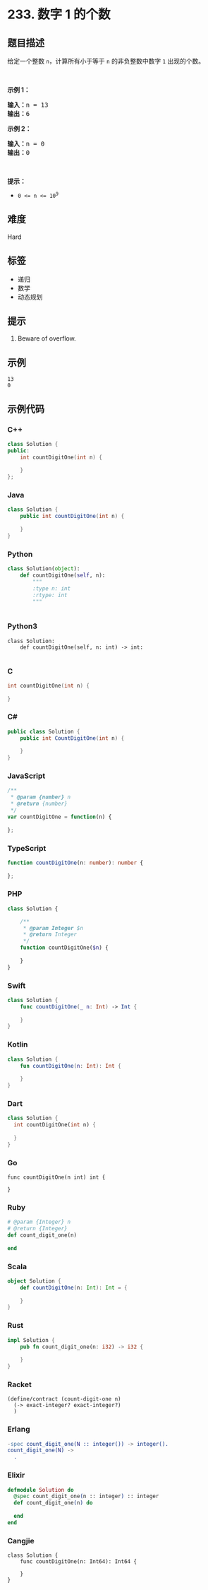 # 233. 数字 1 的个数

## 题目描述

<p>给定一个整数 <code>n</code>，计算所有小于等于 <code>n</code> 的非负整数中数字 <code>1</code> 出现的个数。</p>

<p>&nbsp;</p>

<p><strong>示例 1：</strong></p>

<pre>
<strong>输入：</strong>n = 13
<strong>输出：</strong>6
</pre>

<p><strong>示例 2：</strong></p>

<pre>
<strong>输入：</strong>n = 0
<strong>输出：</strong>0
</pre>

<p>&nbsp;</p>

<p><strong>提示：</strong></p>

<ul>
	<li><code>0 &lt;= n &lt;= 10<sup>9</sup></code></li>
</ul>


## 难度

Hard

## 标签

- 递归
- 数学
- 动态规划

## 提示

1. Beware of overflow.

## 示例

```
13
0
```

## 示例代码

### C++

```cpp
class Solution {
public:
    int countDigitOne(int n) {
        
    }
};
```

### Java

```java
class Solution {
    public int countDigitOne(int n) {
        
    }
}
```

### Python

```python
class Solution(object):
    def countDigitOne(self, n):
        """
        :type n: int
        :rtype: int
        """
        
```

### Python3

```python3
class Solution:
    def countDigitOne(self, n: int) -> int:
        
```

### C

```c
int countDigitOne(int n) {
    
}
```

### C#

```csharp
public class Solution {
    public int CountDigitOne(int n) {
        
    }
}
```

### JavaScript

```javascript
/**
 * @param {number} n
 * @return {number}
 */
var countDigitOne = function(n) {
    
};
```

### TypeScript

```typescript
function countDigitOne(n: number): number {
    
};
```

### PHP

```php
class Solution {

    /**
     * @param Integer $n
     * @return Integer
     */
    function countDigitOne($n) {
        
    }
}
```

### Swift

```swift
class Solution {
    func countDigitOne(_ n: Int) -> Int {
        
    }
}
```

### Kotlin

```kotlin
class Solution {
    fun countDigitOne(n: Int): Int {
        
    }
}
```

### Dart

```dart
class Solution {
  int countDigitOne(int n) {
    
  }
}
```

### Go

```golang
func countDigitOne(n int) int {
    
}
```

### Ruby

```ruby
# @param {Integer} n
# @return {Integer}
def count_digit_one(n)
    
end
```

### Scala

```scala
object Solution {
    def countDigitOne(n: Int): Int = {
        
    }
}
```

### Rust

```rust
impl Solution {
    pub fn count_digit_one(n: i32) -> i32 {
        
    }
}
```

### Racket

```racket
(define/contract (count-digit-one n)
  (-> exact-integer? exact-integer?)
  )
```

### Erlang

```erlang
-spec count_digit_one(N :: integer()) -> integer().
count_digit_one(N) ->
  .
```

### Elixir

```elixir
defmodule Solution do
  @spec count_digit_one(n :: integer) :: integer
  def count_digit_one(n) do
    
  end
end
```

### Cangjie

```cangjie
class Solution {
    func countDigitOne(n: Int64): Int64 {

    }
}
```

